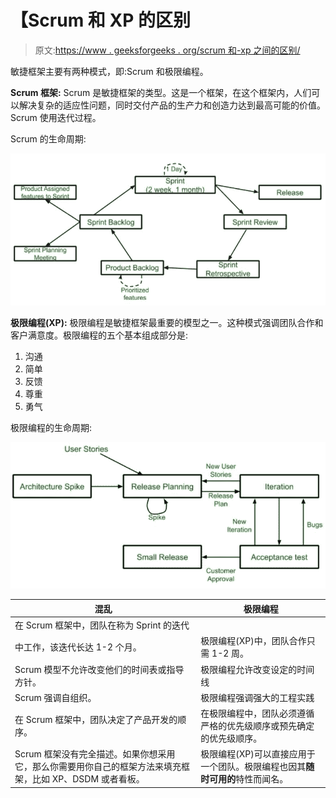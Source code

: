 # 【Scrum 和 XP 的区别

> 原文:[https://www . geeksforgeeks . org/scrum 和-xp 之间的区别/](https://www.geeksforgeeks.org/difference-between-scrum-and-xp/)

敏捷框架主要有两种模式，即:Scrum 和极限编程。

**Scrum 框架:**
Scrum 是敏捷框架的类型。这是一个框架，在这个框架内，人们可以解决复杂的适应性问题，同时交付产品的生产力和创造力达到最高可能的价值。Scrum 使用迭代过程。

Scrum 的生命周期:

![](img/7dbcf73e82a98e9ef37893ad4edbbb51.png)

**极限编程(XP):**
极限编程是敏捷框架最重要的模型之一。这种模式强调团队合作和客户满意度。极限编程的五个基本组成部分是:

1.  沟通
2.  简单
3.  反馈
4.  尊重
5.  勇气

极限编程的生命周期:

![](img/84ce6d76ebf2d257d6d398f5ac07f5ff.png)

<center>

| 混乱 | 极限编程 |
| --- | --- |
| 在 Scrum 框架中，团队在称为 Sprint 的迭代
中工作，该迭代长达 1-2 个月。 | 极限编程(XP)中，团队合作只需 1-2 周。 |
| Scrum 模型不允许改变他们的时间表或指导方针。 | 极限编程允许改变设定的时间线 |
| Scrum 强调自组织。 | 极限编程强调强大的工程实践 |
| 在 Scrum 框架中，团队决定了产品开发的顺序。 | 在极限编程中，团队必须遵循严格的优先级顺序或预先确定的优先级顺序。 |
| Scrum 框架没有完全描述。如果你想采用它，那么你需要用你自己的框架方法来填充框架，比如 XP、DSDM 或者看板。 | 极限编程(XP)可以直接应用于一个团队。极限编程也因其**随时可用的**特性而闻名。 |

</center>